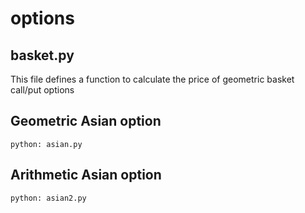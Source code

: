 # options

## basket.py

This file defines a function to calculate the price of geometric basket call/put options

## Geometric Asian option

`python: asian.py`



## Arithmetic Asian option

`python: asian2.py`


